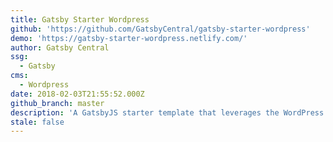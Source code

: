 ```yaml
---
title: Gatsby Starter Wordpress
github: 'https://github.com/GatsbyCentral/gatsby-starter-wordpress'
demo: 'https://gatsby-starter-wordpress.netlify.com/'
author: Gatsby Central
ssg:
  - Gatsby
cms:
  - Wordpress
date: 2018-02-03T21:55:52.000Z
github_branch: master
description: 'A GatsbyJS starter template that leverages the WordPress API, ACF and more'
stale: false
---
```

